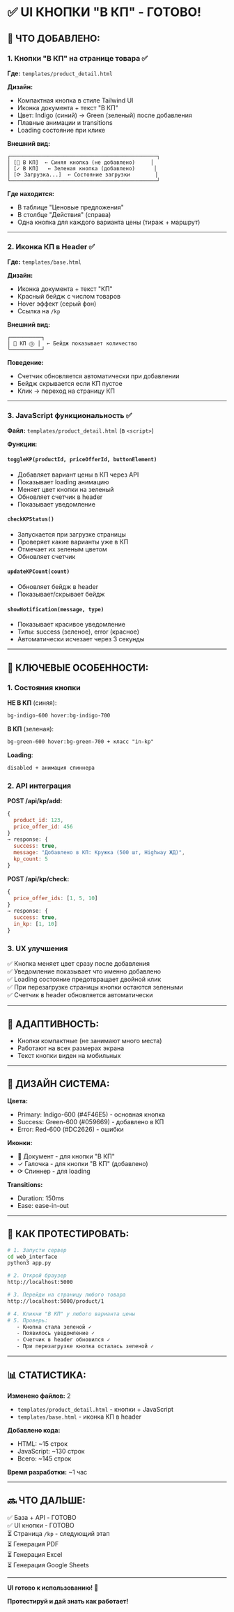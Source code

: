 # ✅ UI КНОПКИ "В КП" - ГОТОВО!

## 🎨 ЧТО ДОБАВЛЕНО:

### 1. **Кнопки "В КП" на странице товара** ✅

**Где:** `templates/product_detail.html`

**Дизайн:**
- Компактная кнопка в стиле Tailwind UI
- Иконка документа + текст "В КП"
- Цвет: Indigo (синий) → Green (зеленый) после добавления
- Плавные анимации и transitions
- Loading состояние при клике

**Внешний вид:**
```
┌───────────────────────────────────────────────┐
│ [📄 В КП]  ← Синяя кнопка (не добавлено)     │
│ [✓ В КП]   ← Зеленая кнопка (добавлено)      │
│ [⟳ Загрузка...]  ← Состояние загрузки        │
└───────────────────────────────────────────────┘
```

**Где находится:**
- В таблице "Ценовые предложения"
- В столбце "Действия" (справа)
- Одна кнопка для каждого варианта цены (тираж + маршрут)

---

### 2. **Иконка КП в Header** ✅

**Где:** `templates/base.html`

**Дизайн:**
- Иконка документа + текст "КП"
- Красный бейдж с числом товаров
- Hover эффект (серый фон)
- Ссылка на `/kp`

**Внешний вид:**
```
┌──────────┐
│ 📄 КП ⓪ │  ← Бейдж показывает количество
└──────────┘
```

**Поведение:**
- Счетчик обновляется автоматически при добавлении
- Бейдж скрывается если КП пустое
- Клик → переход на страницу КП

---

### 3. **JavaScript функциональность** ✅

**Файл:** `templates/product_detail.html` (в `<script>`)

**Функции:**

#### `toggleKP(productId, priceOfferId, buttonElement)`
- Добавляет вариант цены в КП через API
- Показывает loading анимацию
- Меняет цвет кнопки на зеленый
- Обновляет счетчик в header
- Показывает уведомление

#### `checkKPStatus()`
- Запускается при загрузке страницы
- Проверяет какие варианты уже в КП
- Отмечает их зеленым цветом
- Обновляет счетчик

#### `updateKPCount(count)`
- Обновляет бейдж в header
- Показывает/скрывает бейдж

#### `showNotification(message, type)`
- Показывает красивое уведомление
- Типы: success (зеленое), error (красное)
- Автоматически исчезает через 3 секунды

---

## 🎯 КЛЮЧЕВЫЕ ОСОБЕННОСТИ:

### 1. **Состояния кнопки**

**НЕ В КП** (синяя):
```html
bg-indigo-600 hover:bg-indigo-700
```

**В КП** (зеленая):
```html
bg-green-600 hover:bg-green-700 + класс "in-kp"
```

**Loading**:
```html
disabled + анимация спиннера
```

### 2. **API интеграция**

**POST /api/kp/add:**
```javascript
{
  product_id: 123,
  price_offer_id: 456
}
→ response: {
  success: true,
  message: "Добавлено в КП: Кружка (500 шт, Highway ЖД)",
  kp_count: 5
}
```

**POST /api/kp/check:**
```javascript
{
  price_offer_ids: [1, 5, 10]
}
→ response: {
  success: true,
  in_kp: [1, 10]
}
```

### 3. **UX улучшения**

✅ Кнопка меняет цвет сразу после добавления  
✅ Уведомление показывает что именно добавлено  
✅ Loading состояние предотвращает двойной клик  
✅ При перезагрузке страницы кнопки остаются зелеными  
✅ Счетчик в header обновляется автоматически  

---

## 📱 АДАПТИВНОСТЬ:

- Кнопки компактные (не занимают много места)
- Работают на всех размерах экрана
- Текст кнопки виден на мобильных

---

## 🎨 ДИЗАЙН СИСТЕМА:

**Цвета:**
- Primary: Indigo-600 (#4F46E5) - основная кнопка
- Success: Green-600 (#059669) - добавлено в КП
- Error: Red-600 (#DC2626) - ошибки

**Иконки:**
- 📄 Документ - для кнопки "В КП"
- ✓ Галочка - для кнопки "В КП" (добавлено)
- ⟳ Спиннер - для loading

**Transitions:**
- Duration: 150ms
- Ease: ease-in-out

---

## 🧪 КАК ПРОТЕСТИРОВАТЬ:

```bash
# 1. Запусти сервер
cd web_interface
python3 app.py

# 2. Открой браузер
http://localhost:5000

# 3. Перейди на страницу любого товара
http://localhost:5000/product/1

# 4. Кликни "В КП" у любого варианта цены
# 5. Проверь:
   - Кнопка стала зеленой ✓
   - Появилось уведомление ✓
   - Счетчик в header обновился ✓
   - При перезагрузке кнопка осталась зеленой ✓
```

---

## 📊 СТАТИСТИКА:

**Изменено файлов:** 2
- `templates/product_detail.html` - кнопки + JavaScript
- `templates/base.html` - иконка КП в header

**Добавлено кода:**
- HTML: ~15 строк
- JavaScript: ~130 строк
- Всего: ~145 строк

**Время разработки:** ~1 час

---

## 🔜 ЧТО ДАЛЬШЕ:

✅ База + API - ГОТОВО  
✅ UI кнопки - ГОТОВО  
⏳ Страница `/kp` - следующий этап  
⏳ Генерация PDF  
⏳ Генерация Excel  
⏳ Генерация Google Sheets  

---

**UI готово к использованию! 🎉**

**Протестируй и дай знать как работает!**




